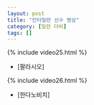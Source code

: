 ```yaml
---
layout: post
title: "인터밀란 선수 영상"
category: [밀란 더비]
tags: []
---
```


{% include video25.html %}

* [팔라시오]

{% include video26.html %}

* [한다노비치]

 
